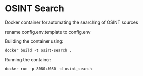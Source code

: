 # OSINT Search

Docker container for automating the searching of OSINT sources

rename config.env.template to config.env

Building the container using:
```
docker build -t osint-search .
```

Running the container:

```
docker run -p 8080:8080 -d osint_search
``` 
